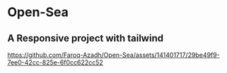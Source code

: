 # Open-Sea

## A Responsive project with tailwind

https://github.com/Faroq-Azadh/Open-Sea/assets/141401717/29be49f9-7ee0-42cc-825e-6f0cc622cc52

